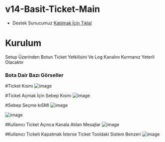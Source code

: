 # v14-Basit-Ticket-Main

* Destek Sunucumuz [Katılmak İçin Tıkla!](https://discord.gg/HehFQ7Qcub)

# Kurulum
Setup Üzerinden Botun Ticket Yetkilisini Ve Log Kanalını Kurmanız Yeterli Olacaktır


### Bota Dair Bazı Görseller

#Ticket Kısmı
![image](https://github.com/Wasleycik/v14-Basit-Ticket-Botu/assets/104096743/6fa49162-957f-4eae-bf85-bccc8258622c)

#Ticket Açmak İçin Sebep Kısmı
![image](https://github.com/Wasleycik/v14-Basit-Ticket-Botu/assets/104096743/f682cd6e-5ba5-4f72-baf6-8ea17d53ed6f)

#Sebep Seçme kıSMI
![image](https://github.com/Wasleycik/v14-Basit-Ticket-Botu/assets/104096743/932a2998-19ac-4508-b4eb-739b2ea11f89)

![image](https://github.com/Wasleycik/v14-Basit-Ticket-Botu/assets/104096743/8bda2e4f-9ec2-46d2-b769-319ef38651df)

#Kullanıcı Ticket Açınca Kanala Atılan Mesajlar
![image](https://github.com/Wasleycik/v14-Basit-Ticket-Botu/assets/104096743/44c40c17-978f-416f-83a7-1f520156651c)

#Kullanıcı Ticketi Kapatmak İsterse Ticket Tooldaki Sistem Benzeri
![image](https://github.com/Wasleycik/v14-Basit-Ticket-Botu/assets/104096743/44dfc8ac-238b-49a3-9dd2-cbfcc437042b)




